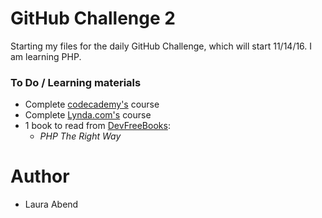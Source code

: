 # GitHub Challenge 2

Starting my files for the daily GitHub Challenge, which will start 11/14/16. I am learning PHP.

### To Do / Learning materials
- Complete [codecademy's](https://www.codecademy.com/learn) course
- Complete [Lynda.com's](https://www.lynda.com/PHP-training-tutorials/282-0.html) course
- 1 book to read from [DevFreeBooks](https://devfreebooks.github.io/php/):
    - *PHP The Right Way*

# Author
- Laura Abend
